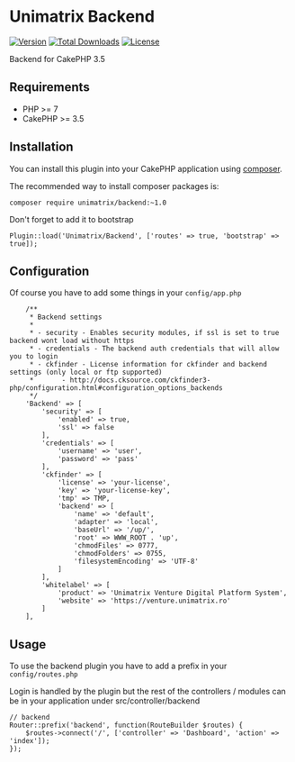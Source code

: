 # Unimatrix Backend

[![Version](https://img.shields.io/packagist/v/unimatrix/backend.svg?style=flat-square)](https://packagist.org/packages/unimatrix/backend)
[![Total Downloads](https://img.shields.io/packagist/dt/unimatrix/backend.svg?style=flat-square)](https://packagist.org/packages/unimatrix/backend/stats)
[![License](https://img.shields.io/badge/license-MIT-blue.svg)](https://raw.githubusercontent.com/unimatrix/backend/master/LICENSE)

Backend for CakePHP 3.5

## Requirements
* PHP >= 7
* CakePHP >= 3.5

## Installation

You can install this plugin into your CakePHP application using [composer](http://getcomposer.org).

The recommended way to install composer packages is:

```
composer require unimatrix/backend:~1.0
```

Don't forget to add it to bootstrap
```
Plugin::load('Unimatrix/Backend', ['routes' => true, 'bootstrap' => true]);
```

## Configuration

Of course you have to add some things in your `config/app.php`
```
    /**
     * Backend settings
     *
     * - security - Enables security modules, if ssl is set to true backend wont load without https
     * - credentials - The backend auth credentials that will allow you to login
     * - ckfinder - License information for ckfinder and backend settings (only local or ftp supported)
     *       - http://docs.cksource.com/ckfinder3-php/configuration.html#configuration_options_backends
     */
    'Backend' => [
        'security' => [
            'enabled' => true,
            'ssl' => false
        ],
        'credentials' => [
            'username' => 'user',
            'password' => 'pass'
        ],
        'ckfinder' => [
            'license' => 'your-license',
            'key' => 'your-license-key',
            'tmp' => TMP,
            'backend' => [
                'name' => 'default',
                'adapter' => 'local',
                'baseUrl' => '/up/',
                'root' => WWW_ROOT . 'up',
                'chmodFiles' => 0777,
                'chmodFolders' => 0755,
                'filesystemEncoding' => 'UTF-8'
            ]
        ],
        'whitelabel' => [
            'product' => 'Unimatrix Venture Digital Platform System',
            'website' => 'https://venture.unimatrix.ro'
        ]
    ],
 ```

## Usage

To use the backend plugin you have to add a prefix in your `config/routes.php`

Login is handled by the plugin but the rest of the controllers / modules can be in your application under src/controller/backend

```
// backend
Router::prefix('backend', function(RouteBuilder $routes) {
    $routes->connect('/', ['controller' => 'Dashboard', 'action' => 'index']);
});
```

